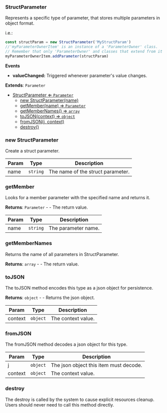 <a name="StructParameter"></a>

### StructParameter 
Represents a specific type of parameter, that stores multiple parameters in object format.

i.e.:
```javascript
const structParam = new StructParameter('MyStructParam')
//'myParameterOwnerItem' is an instance of a 'ParameterOwner' class.
// Remember that only 'ParameterOwner' and classes that extend from it can host 'Parameter' objects.
myParameterOwnerItem.addParameter(structParam)
```

**Events**
* **valueChanged:** Triggered whenever parameter's value changes.


**Extends**: <code>Parameter</code>  

* [StructParameter ⇐ <code>Parameter</code>](#StructParameter)
    * [new StructParameter(name)](#new-StructParameter)
    * [getMember(name) ⇒ <code>Parameter</code>](#getMember)
    * [getMemberNames() ⇒ <code>array</code>](#getMemberNames)
    * [toJSON(context) ⇒ <code>object</code>](#toJSON)
    * [fromJSON(j, context)](#fromJSON)
    * [destroy()](#destroy)

<a name="new_StructParameter_new"></a>

### new StructParameter
Create a struct parameter.


| Param | Type | Description |
| --- | --- | --- |
| name | <code>string</code> | The name of the struct parameter. |

<a name="StructParameter+getMember"></a>

### getMember
Looks for a member parameter with the specified name and returns it.


**Returns**: <code>Parameter</code> - - The return value.  

| Param | Type | Description |
| --- | --- | --- |
| name | <code>string</code> | The parameter name. |

<a name="StructParameter+getMemberNames"></a>

### getMemberNames
Returns the name of all parameters in StructParameter.


**Returns**: <code>array</code> - - The return value.  
<a name="StructParameter+toJSON"></a>

### toJSON
The toJSON method encodes this type as a json object for persistence.


**Returns**: <code>object</code> - - Returns the json object.  

| Param | Type | Description |
| --- | --- | --- |
| context | <code>object</code> | The context value. |

<a name="StructParameter+fromJSON"></a>

### fromJSON
The fromJSON method decodes a json object for this type.



| Param | Type | Description |
| --- | --- | --- |
| j | <code>object</code> | The json object this item must decode. |
| context | <code>object</code> | The context value. |

<a name="StructParameter+destroy"></a>

### destroy
The destroy is called by the system to cause explicit resources cleanup.
Users should never need to call this method directly.


